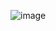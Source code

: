 ![image]({https://img.shields.io/badge/Bootstrap-563D7C?style=for-the-badge&logo=bootstrap&logoColor=white})
